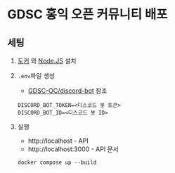 # GDSC 홍익 오픈 커뮤니티 배포

## 세팅

1. [도커](/docs/contribution-guides/developers/docker) 와
   [Node.JS](https://nodejs.org) 설치

2. `.env`파일 생성

   - [GDSC-OC/discord-bot](https://github.com/GDSC-OC/discord-bot) 참조

   ```dosini
   DISCORD_BOT_TOKEN=<디스코드 봇 토큰>
   DISCORD_BOT_ID=<디스코드 봇 ID>
   ```

3. 실행

   - http://localhost - API
   - http://localhost:3000 - API 문서

   ```
   docker compose up --build
   ```
